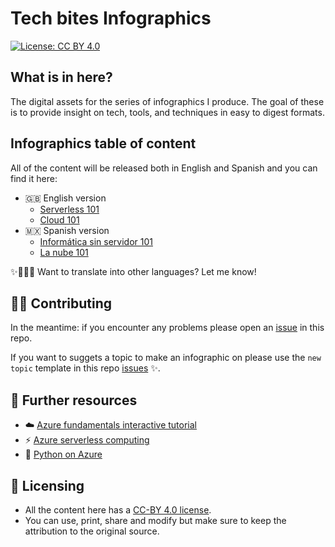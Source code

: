 # Tech bites Infographics

[![License: CC BY 4.0](https://img.shields.io/badge/License-CC%20BY%204.0-lightgrey.svg?colorA=2D2A56&colorB=7A76C2&style=flat.svg)](https://creativecommons.org/licenses/by/4.0/)

## What is in here?

The digital assets for the series of infographics I produce. The goal of these is to provide insight on tech, tools, and techniques in easy to digest formats.

## Infographics table of content

All of the content will be released both in English and Spanish and you can find it here:

- 🇬🇧 English version
  - [Serverless 101](./EN/serverless)
  - [Cloud 101](./EN/cloud-computing)
- 🇲🇽 Spanish version
  - [Informática sin servidor 101](./ES/serverless)
  - [La nube 101](./ES/cloud-computing)


✨🙋🏻‍♀️ Want to translate into other languages? Let me know!

## 🙌🏼 Contributing

In the meantime: if you encounter any problems please open an [issue][issues] in this repo.

If you want to suggets a topic to make an infographic on please use the `new topic` template in this repo [issues][issues] ✨.

## 📝 Further resources

- ☁️ [Azure fundamentals interactive tutorial](https://docs.microsoft.com/learn/paths/azure-fundamentals/?WT.mc_id=tech-bites-github-taallard)
- ⚡️ [Azure serverless computing](https://azure.microsoft.com/en-gb/overview/serverless-computing/?WT.mc_id=tech-bites-github-taallard)
- 🐍 [Python on Azure](https://azure.microsoft.com/en-gb/develop/python/)
  
## 📃 Licensing

- All the content here has a [CC-BY 4.0 license](https://creativecommons.org/licenses/by/4.0/).
- You can use, print, share and modify but make sure to keep the attribution to the original source.




[issues]: https://github.com/trallard/tech-bites/issues
[link_repo]: https://github.com/trallard/tech-bites